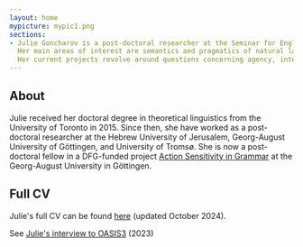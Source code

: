 ```yaml
---
layout: home
mypicture: mypic1.png
sections:
- Julie Goncharov is a post-doctoral researcher at the Seminar for English Philology and the University Center for Text Structures at the Georg-August University in Göttingen. 
  Her main areas of interest are semantics and pragmatics of natural languages, as well as philosophy of language. 
  Her current projects revolve around questions concerning agency, intentions, reference, and their representations in language.
---
```

## About

Julie received her doctoral degree in theoretical linguistics from  the University of Toronto in 2015.
Since then, she have worked as a post-doctoral researcher at the Hebrew University of Jerusalem, Georg-August University of Göttingen, and University of Tromsø.
She is now a post-doctoral fellow in a DFG-funded project <a  target='_blank' rel="noopener noreferrer" href="https://uni-goettingen.de/de/vorschau_3dd0fb16351b3f7ffbd9a226d14b3a9b/652812.html">Action Sensitivity in Grammar</a> at the Georg-August University in Göttingen.

## Full CV 

Julie's full CV can be found <a target='_blank' rel="noopener noreferrer" href="./assets/docs/Goncharov_cv.pdf">here</a> (updated October 2024).

See <a  target='_blank' rel="noopener noreferrer" href="https://spe-uca.sciencesconf.org/resource/page/id/10" id="my-publication-link">Julie's interview to OASIS3</a> (2023)

